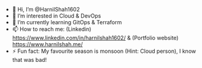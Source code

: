 - 👋 Hi, I’m @HarnilShah1602
- 👀 I’m interested in Cloud & DevOps
- 🌱 I’m currently learning GitOps & Terraform
- 📫 How to reach me: (Linkedin) https://www.linkedin.com/in/harnilshah1602/ & (Portfolio website) https://www.harnilshah.me/
- ⚡ Fun fact: My favourite season is monsoon (Hint: Cloud person), I know that was bad!

<!---
HarnilShah1602/HarnilShah1602 is a ✨ special ✨ repository because its `README.md` (this file) appears on your GitHub profile.
You can click the Preview link to take a look at your changes.
--->

